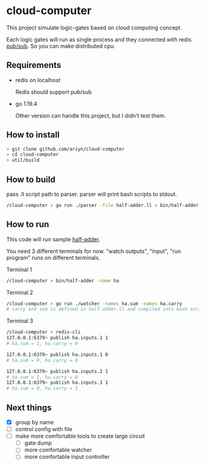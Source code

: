 # cloud-computer

This project simulate logic-gates based on cloud computing concept.

Each logic gates will run as single process and they connected with redis [pub/sub](https://redis.io/docs/manual/pubsub/).
So you can make distributed cpu.

## Requirements

- redis on localhost
  
  Redis should support pub/sub
  
- go 1.19.4

  Other version can handle this project, but I didn't test them.

## How to install

```bash
> git clone github.com/ariyn/cloud-computer
> cd cloud-computer
> util/build
```

## How to build

pass .ll script path to parser.
parser will print bash scripts to stdout.

```bash
/cloud-computer > go run ./parser -file half-adder.ll > bin/half-adder
```

## How to run

This code will run sample [half-adder](https://en.wikipedia.org/wiki/Adder_(electronics)#:~:text=%5Bedit%5D-,Half%20adder%5Bedit%5D,-Half%20adder%20logic).

You need 3 different terminals for now.
"watch outputs", "input", "run program" runs on different terminals.

Terminal 1
```bash
/cloud-computer > bin/half-adder -name ha
```

Terminal 2
```bash
/cloud-computer > go run ./watcher -names ha.sum -names ha.carry
# carry and sum is defined in half-adder.ll and compiled into bash script
```

Terminal 3
```bash
/cloud-computer > redis-cli
127.0.0.1:6379> publish ha.inputs.1 1
# ha.sum = 1, ha.carry = 0

127.0.0.1:6379> publish ha.inputs.1 0
# ha.sum = 0, ha.carry = 0

127.0.0.1:6379> publish ha.inputs.2 1
# ha.sum = 1, ha.carry = 0
127.0.0.1:6379> publish ha.inputs.1 1
# ha.sum = 0, ha.carry = 1
```

## Next things

- [x] group by name
- [ ] control config with file
- [ ] make more comfortable tools to create large circuit
  - [ ] gate dump
  - [ ] more comfortable watcher
  - [ ] more comfortable input controller

